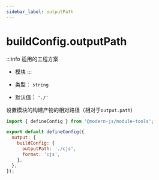 ```yaml
---
sidebar_label: outputPath
---
```


# buildConfig.outputPath

:::info 适用的工程方案
* 模块
:::

* 类型： `string`
* 默认值： `'./'`

设置模块的构建产物的相对路径（相对于`output.path`）

```js title="modern.config.js"
import { defineConfig } from '@modern-js/module-tools';

export default defineConfig({
  output: {
    buildConfig: {
      outputPath: './cjs',
      format: 'cjs',
    },
  },
});
```
